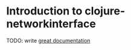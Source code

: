# Introduction to clojure-networkinterface

TODO: write [great documentation](http://jacobian.org/writing/what-to-write/)
